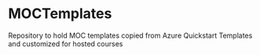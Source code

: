 # MOCTemplates
Repository to hold MOC templates copied from Azure Quickstart Templates and customized for hosted courses
